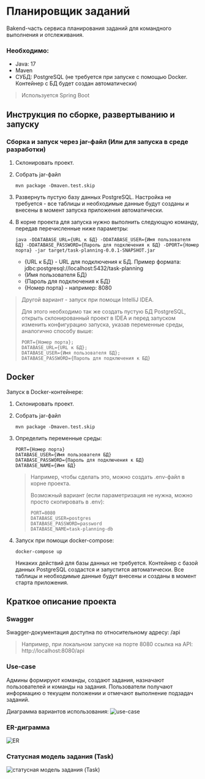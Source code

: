 # Планировщик заданий

Bakend-часть сервиса планирования заданий для командного выполнения и отслеживания.

### Необходимо:
- Java: 17
- Maven
- СУБД: PostgreSQL (не требуется при запуске с помощью Docker. Контейнер с БД будет создан автоматически)

> Используется Spring Boot

## Инструкция по сборке, развертыванию и запуску

### Сборка и запуск через jar-файл (Или для запуска в среде разработки)

1. Склонировать проект.
2. Собрать jar-файл

       mvn package -Dmaven.test.skip

3. Развернуть пустую базу данных PostgreSQL. Настройка не требуется - все таблицы и необходимые данные будут созданы и
   внесены в момент запуска приложения автоматически.
4. В корне проекта для запуска нужно выполнить следующую команду, передав перечисленные ниже параметры:

       java -DDATABASE_URL={URL к БД} -DDATABASE_USER={Имя пользователя БД} -DDATABASE_PASSWORD={Пароль для подключения к БД} -DPORT={Номер порта} -jar target/task-planning-0.0.1-SNAPSHOT.jar

    - {URL к БД} - URL для подключения к БД. Пример формата: jdbc:postgresql://localhost:5432/task-planning
    - {Имя пользователя БД}
    - {Пароль для подключения к БД}
    - {Номер порта} - например: 8080

> Другой вариант - запуск при помощи IntelliJ IDEA.
>
> Для этого необходимо так же создать пустую БД PostgreSQL, открыть склонированный проект в IDEA и перед запуском изменить конфигурацию запуска, указав переменные среды, аналогично способу выше:
>
>     PORT={Номер порта};
>     DATABASE_URL={URL к БД};
>     DATABASE_USER={Имя пользователя БД};
>     DATABASE_PASSWORD={Пароль для подключения к БД}

## Docker

Запуск в Docker-контейнере:

1. Склонировать проект.
2. Собрать jar-файл

       mvn package -Dmaven.test.skip

3. Определить переменные среды:

       PORT={Номер порта}
       DATABASE_USER={Имя пользователя БД}
       DATABASE_PASSWORD={Пароль для подключения к БД}
       DATABASE_NAME={Имя БД}

   > Например, чтобы сделать это, можно создать .env-файл в корне проекта.
   >
   > Возможный вариант (если параметризация не нужна, можно просто скопировать в .env):
   >
   >     PORT=8080
   >     DATABASE_USER=postgres
   >     DATABASE_PASSWORD=password
   >     DATABASE_NAME=task-planning-db

4. Запуск при помощи docker-compose:

       docker-compose up

   Никаких действий для базы данных не требуется. Контейнер с базой данных PostgreSQL создастся и запустится
   автоматически. Все таблицы и необходимые данные будут внесены и созданы в момент старта приложения.

## Краткое описание проекта
### Swagger
Swagger-документация доступна по относительному адресу: /api

> Например, при локальном запуске на порте 8080 ссылка на API: http://localhost:8080/api

### Use-case

Админы формируют команды, создают задания, назначают пользователей и команды на задания. Пользователи получают
информацию о текущем положении и отмечают выполнение подзадач заданий.

Диаграмма вариантов использования:
![use-case](https://user-images.githubusercontent.com/63102929/209673347-9ce4803a-a1fa-495f-87ad-95850ea2960b.jpg)

### ER-диграмма

![ER](https://user-images.githubusercontent.com/63102929/209673991-cea31ef5-37a7-4ec9-a062-fe8126f36997.jpg)

### Статусная модель задания (Task)

![статусная модель задания (Task)](https://user-images.githubusercontent.com/63102929/209882376-bc58df43-7f34-4f97-9a42-1bb0fb3d476b.jpg)

